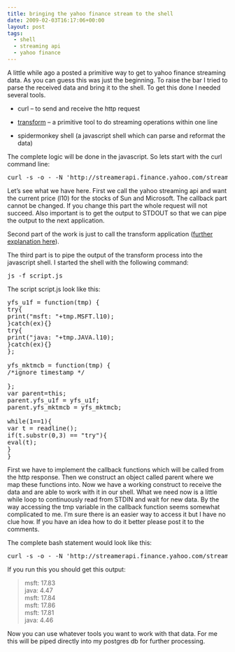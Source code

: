 ```yaml
---
title: bringing the yahoo finance stream to the shell
date: 2009-02-03T16:17:06+00:00
layout: post
tags:
  - shell
  - streaming api
  - yahoo finance
---
```

A little while ago a posted a primitive way to get to yahoo finance streaming data. As you can guess this was just the beginning. To raise the bar I tried to parse the received data and bring it to the shell. To get this done I needed several tools.

  * curl – to send and receive the http request

  * [transform](/2009/01/14/streaming-editor-improved.html) – a primitive tool to do streaming operations within one line

  * spidermonkey shell (a javascript shell which can parse and reformat the data)

The complete logic will be done in the javascript. So lets start with the curl command line:

<pre class="prettyprint lang-sh">curl -s -o - -N 'http://streamerapi.finance.yahoo.com/streamer/1.0?s=JAVA,MSFT&k=l10&callback=parent.yfs_u1f&mktmcb=parent.yfs_mktmcb&gencallback=parent.yfs_gencb'</pre>

Let’s see what we have here. First we call the yahoo streaming api and want the current price (l10) for the stocks of Sun and Microsoft. The callback part cannot be changed. If you change this part the whole request will not succeed. Also important is to get the output to STDOUT so that we can pipe the output to the next application.

Second part of the work is just to call the transform application ([further explanation here](/2009/01/14/streaming-editor-improved.html)).

The third part is to pipe the output of the transform process into the javascript shell. I started the shell with the following command:

<pre class="prettyprint lang-sh">js -f script.js</pre>

The script script.js look like this:

<pre class="prettyprint lang-js">yfs_u1f = function(tmp) {
try{
print("msft: "+tmp.MSFT.l10);
}catch(ex){}
try{
print("java: "+tmp.JAVA.l10);
}catch(ex){}
};

yfs_mktmcb = function(tmp) {
/*ignore timestamp */

};
var parent=this;
parent.yfs_u1f = yfs_u1f;
parent.yfs_mktmcb = yfs_mktmcb;

while(1==1){
var t = readline();
if(t.substr(0,3) == "try"){
eval(t);
}
}</pre>

First we have to implement the callback functions which will be called from the http response. Then we construct an object called parent where we map these functions into. Now we have a working construct to receive the data and are able to work with it in our shell. What we need now is a little while loop to continuously read from STDIN and wait for new data. By the way accessing the tmp variable in the callback function seems somewhat complicated to me. I’m sure there is an easier way to access it but I have no clue how. If you have an idea how to do it better please post it to the comments.

The complete bash statement would look like this:

<pre class="prettyprint lang-sh">curl -s -o - -N 'http://streamerapi.finance.yahoo.com/streamer/1.0?s=JAVA,MSFT&k=l10&callback=parent.yfs_u1f&mktmcb=parent.yfs_mktmcb&gencallback=parent.yfs_gencb' | /tmp/transform | js -f script.js</pre>

If you run this you should get this output:

> msft: 17.83<br>
> java: 4.47<br>
> msft: 17.84<br>
> msft: 17.86<br>
> msft: 17.81<br>
> java: 4.46

Now you can use whatever tools you want to work with that data. For me this will be piped directly into my postgres db for further processing.
